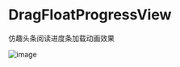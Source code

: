# DragFloatProgressView
仿趣头条阅读进度条加载动画效果

![image](https://github.com/z1060932884/DragFloatProgressView/images/截图.png?raw=true)
